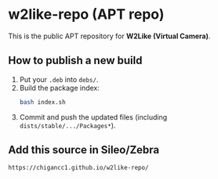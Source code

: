 # w2like-repo (APT repo)

This is the public APT repository for **W2Like (Virtual Camera)**.

## How to publish a new build
1. Put your `.deb` into `debs/`.
2. Build the package index:
   ```bash
   bash index.sh
   ```
3. Commit and push the updated files (including `dists/stable/.../Packages*`).

## Add this source in Sileo/Zebra
```
https://chigancc1.github.io/w2like-repo/
```
